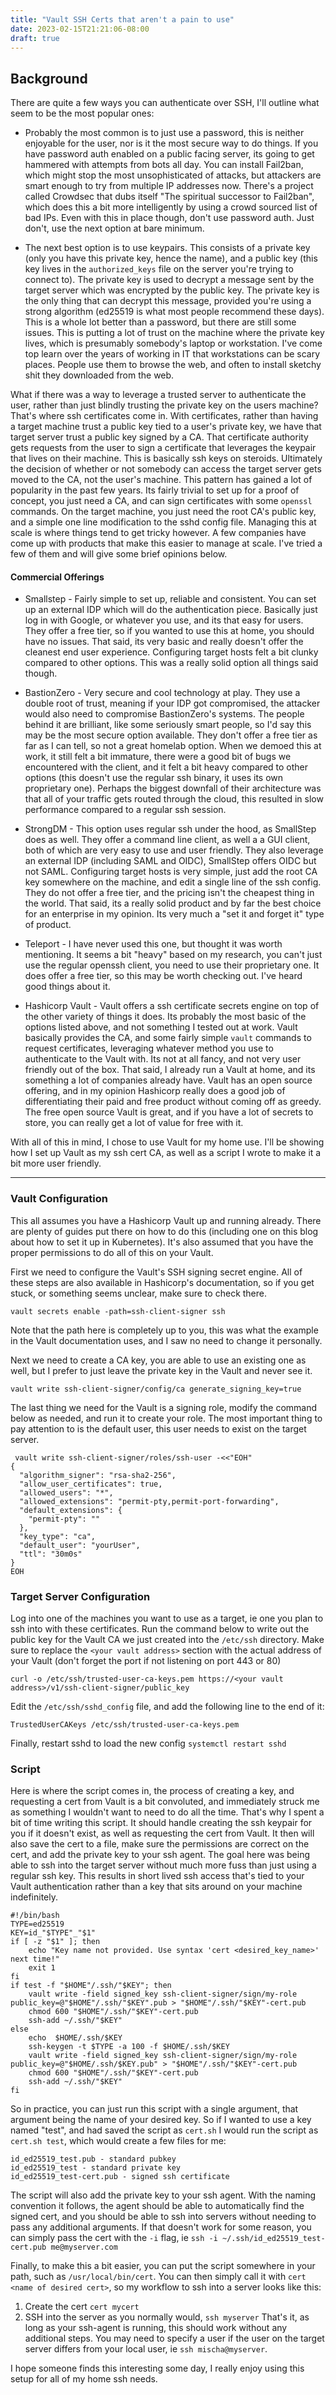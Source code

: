 ```yaml
---
title: "Vault SSH Certs that aren't a pain to use"
date: 2023-02-15T21:21:06-08:00
draft: true
---
```


## Background
There are quite a few ways you can authenticate over SSH, I'll outline what seem to be the most popular ones:

- Probably the most common is to just use a password, this is neither enjoyable for the user, nor is it the most secure way to do things. If you have password auth enabled on a public facing server, its going to get hammered with attempts from bots all day. You can install Fail2ban, which might stop the most unsophisticated of attacks, but attackers are smart enough to try from multiple IP addresses now. There's a project called Crowdsec that dubs itself "The spiritual successor to Fail2ban", which does this a bit more intelligently by using a crowd sourced list of bad IPs. Even with this in place though, don't use password auth. Just don't, use the next option at bare minimum.


- The next best option is to use keypairs. This consists of a private key (only you have this private key, hence the name), and a public key (this key lives in the `authorized_keys` file on the server you're trying to connect to). The private key is used to decrypt a message sent by the target server which was encrypted by the public key. The private key is the only thing that can decrypt this message, provided you're using a strong algorithm (ed25519 is what most people recommend these days). This is a whole lot better than a password, but there are still some issues. This is putting a lot of trust on the machine where the private key lives, which is presumably somebody's laptop or workstation. I've come top learn over the years of working in IT that workstations can be scary places. People use them to browse the web, and often to install sketchy shit they downloaded from the web. 

What if there was a way to leverage a trusted server to authenticate the user, rather than just blindly trusting the private key on the users machine? That's where ssh certificates come in. With certificates, rather than having a target machine trust a public key tied to a user's private key, we have that target server trust a public key signed by a CA. That certificate authority gets requests from the user to sign a certificate that leverages the keypair that lives on their machine. This is basically ssh keys on steroids. Ultimately the decision of whether or not somebody can access the target server gets moved to the CA, not the user's machine. This pattern has gained a lot of popularity in the past few years. Its fairly trivial to set up for a proof of concept, you just need a CA, and can sign certificates with some `openssl` commands. On the target machine, you just need the root CA's public key, and a simple one line modification to the sshd config file. Managing this at scale is where things tend to get tricky however. A few companies have come up with products that make this easier to manage at scale. I've tried a few of them and will give some brief opinions below.

#### Commercial Offerings

- Smallstep - Fairly simple to set up, reliable and consistent. You can set up an external IDP which will do the authentication piece. Basically just log in with Google, or whatever you use, and its that easy for users. They offer a free tier, so if you wanted to use this at home, you should have no issues. That said, its very basic and really doesn't offer the cleanest end user experience. Configuring target hosts felt a bit clunky compared to other options. This was a really solid option all things said though.

- BastionZero - Very secure and cool technology at play. They use a double root of trust, meaning if your IDP got compromised, the attacker would also need to compromise BastionZero's systems. The people behind it are brilliant, like some seriously smart people, so I'd say this may be the most secure option available. They don't offer a free tier as far as I can tell, so not a great homelab option. When we demoed this at work, it still felt a bit immature, there were a good bit of bugs we encountered with the client, and it felt a bit heavy compared to other options (this doesn't use the regular ssh binary, it uses its own proprietary one). Perhaps the biggest downfall of their architecture was that all of your traffic gets routed through the cloud, this resulted in slow performance compared to a regular ssh session.

- StrongDM - This option uses regular ssh under the hood, as SmallStep does as well. They offer a command line client, as well a a GUI client, both of which are very easy to use and user friendly. They also leverage an external IDP (including SAML and OIDC), SmallStep offers OIDC but not SAML. Configuring target hosts is very simple, just add the root CA key somewhere on the machine, and edit a single line of the ssh config. They do not offer a free tier, and the pricing isn't the cheapest thing in the world. That said, its a really solid product and by far the best choice for an enterprise in my opinion. Its very much a "set it and forget it" type of product.

- Teleport - I have never used this one, but thought it was worth mentioning. It seems a bit "heavy" based on my research, you can't just use the regular openssh client, you need to use their proprietary one. It does offer a free tier, so this may be worth checking out. I've heard good things about it.

- Hashicorp Vault - Vault offers a ssh certificate secrets engine on top of the other variety of things it does. Its probably the most basic of the options listed above, and not something I tested out at work. Vault basically provides the CA, and some fairly simple `vault` commands to request certificates, leveraging whatever method you use to authenticate to the Vault with. Its not at all fancy, and not very user friendly out of the box. That said, I already run a Vault at home, and its something a lot of companies already have. Vault has an open source offering, and in my opinion Hashicorp really does a good job of differentiating their paid and free product without coming off as greedy. The free open source Vault is great, and if you have a lot of secrets to store, you can really get a lot of value for free with it. 

With all of this in mind, I chose to use Vault for my home use. I'll be showing how I set up Vault as my ssh cert CA, as well as a script I wrote to make it a bit more user friendly.

---

### Vault Configuration
This all assumes you have a Hashicorp Vault up and running already. There are plenty of guides put there on how to do this (including one on this blog about how to set it up in Kubernetes). It's also assumed that you have the proper permissions to do all of this on your Vault.

First we need to configure the Vault's SSH signing secret engine. All of these steps are also available in Hashicorp's documentation, so if you get stuck, or something seems unclear, make sure to check there.
```shell
vault secrets enable -path=ssh-client-signer ssh
```
Note that the path here is completely up to you, this was what the example in the Vault documentation uses, and I saw no need to change it personally.

Next we need to create a CA key, you are able to use an existing one as well, but I prefer to just leave the private key in the Vault and never see it.

```shell
vault write ssh-client-signer/config/ca generate_signing_key=true
```

The last thing we need for the Vault is a signing role, modify the command below as needed, and run it to create your role. The most important thing to pay attention to is the default user, this user needs to exist on the target server.

```shell
 vault write ssh-client-signer/roles/ssh-user -<<"EOH"
{
  "algorithm_signer": "rsa-sha2-256",
  "allow_user_certificates": true,
  "allowed_users": "*",
  "allowed_extensions": "permit-pty,permit-port-forwarding",
  "default_extensions": {
    "permit-pty": ""
  },
  "key_type": "ca",
  "default_user": "yourUser",
  "ttl": "30m0s"
}
EOH
```
### Target Server Configuration
Log into one of the machines you want to use as a target, ie one you plan to ssh into with these certificates. Run the command below to write out the public key for the Vault CA we just created into the `/etc/ssh` directory. Make sure to replace the `<your vault address>` section with the actual address of your Vault (don't forget the port if not listening on port 443 or 80)
```shell
curl -o /etc/ssh/trusted-user-ca-keys.pem https://<your vault address>/v1/ssh-client-signer/public_key
```
Edit the `/etc/ssh/sshd_config` file, and add the following line to the end of it:
```shell
TrustedUserCAKeys /etc/ssh/trusted-user-ca-keys.pem
```

Finally, restart sshd to load the new config `systemctl restart sshd`
### Script
Here is where the script comes in, the process of creating a key, and requesting a cert from Vault is a bit convoluted, and immediately struck me as something I wouldn't want to need to do all the time. That's why I spent a bit of time writing this script. It should handle creating the ssh keypair for you if it doesn't exist, as well as requesting the cert from Vault. It then will also save the cert to a file, make sure the permissions are correct on the cert, and add the private key to your ssh agent. The goal here was being able to ssh into the target server without much more fuss than just using a regular ssh key. This results in short lived ssh access that's tied to your Vault authentication rather than a key that sits around on your machine indefinitely.

```shell
#!/bin/bash
TYPE=ed25519
KEY=id_"$TYPE"_"$1"
if [ -z "$1" ]; then
    echo "Key name not provided. Use syntax 'cert <desired_key_name>' next time!"
    exit 1
fi
if test -f "$HOME"/.ssh/"$KEY"; then
    vault write -field signed_key ssh-client-signer/sign/my-role     public_key=@"$HOME"/.ssh/"$KEY".pub > "$HOME"/.ssh/"$KEY"-cert.pub
    chmod 600 "$HOME"/.ssh/"$KEY"-cert.pub
    ssh-add ~/.ssh/"$KEY"
else
    echo  $HOME/.ssh/$KEY
    ssh-keygen -t $TYPE -a 100 -f $HOME/.ssh/$KEY
    vault write -field signed_key ssh-client-signer/sign/my-role     public_key=@"$HOME/.ssh/$KEY.pub" > "$HOME"/.ssh/"$KEY"-cert.pub
    chmod 600 "$HOME"/.ssh/"$KEY"-cert.pub
    ssh-add ~/.ssh/"$KEY"
fi
```
So in practice, you can just run this script with a single argument, that argument being the name of your desired key. So if I wanted to use a key named "test", and had saved the script as `cert.sh` I would run the script as `cert.sh test`, which would create a few files for me:
```shell
id_ed25519_test.pub - standard pubkey
id_ed25519_test - standard private key 
id_ed25519_test-cert.pub - signed ssh certificate
```
The script will also add the private key to your ssh agent. With the naming convention it follows, the agent should be able to automatically find the signed cert, and you should be able to ssh into servers without needing to pass any additional arguments. If that doesn't work for some reason, you can simply pass the cert with the `-i` flag, ie `ssh -i ~/.ssh/id_ed25519_test-cert.pub me@myserver.com`

Finally, to make this a bit easier, you can put the script somewhere in your path, such as `/usr/local/bin/cert`. You can then simply call it with `cert <name of desired cert>`, so my workflow to ssh into a server looks like this:
1. Create the cert `cert mycert`
2. SSH into the server as you normally would, `ssh myserver`
That's it, as long as your ssh-agent is running, this should work without any additional steps. You may need to specify a user if the user on the target server differs from your local user, ie `ssh mischa@myserver`.

I hope someone finds this interesting some day, I really enjoy using this setup for all of my home ssh needs.